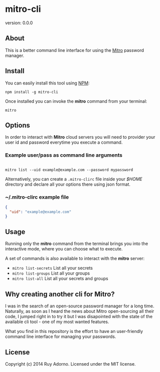 # mitro-cli

version: 0.0.0


## About

This is a better command line interface for using the [Mitro](http://www.mitro.co/) password manager.


## Install

You can easily install this tool using [NPM](https://www.npmjs.org/):

```shell
npm install -g mitro-cli
```

Once installed you can invoke the **mitro** command from your terminal:

```shell
mitro
```


## Options

In order to interact with **Mitro** cloud servers you will need to provider your user id and password everytime you execute a command.

### Example user/pass as command line arguments

```shell

mitro list --uid example@example.com --password mypassword
```

Alternatively, you can create a `.mitro-clirc` file inside your *$HOME* directory and declare all your options there using json format.

### ~/.mitro-clirc example file

```json
{
  "uid": "example@example.com"
}
```


## Usage

Running only the **mitro** command from the terminal brings you into the interactive mode, where you can choose what to execute.

A set of commands is also available to interact with the **mitro** server:

- `mitro list-secrets` List all your secrets
- `mitro list-groups` List all your groups
- `mitro list-all` List all your secrets and groups


## Why creating another cli for Mitro?

I was in the search of an open-source password manager for a long time. Naturally, as soon as I heard the news about Mitro open-sourcing all their code, I jumped right in to try it but I was disapointed with the state of the available cli tool - one of my most wanted features.

What you find in this repository is the effort to have an user-friendly command line interface for managing your passwords.


## License

Copyright (c) 2014 Ruy Adorno. Licensed under the MIT license.

